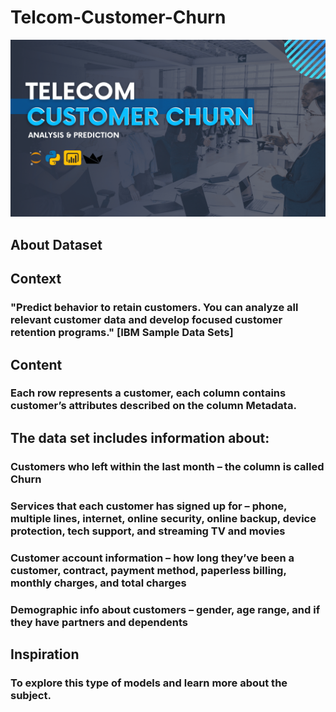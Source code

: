 # Telcom-Customer-Churn
![Uploading image.png…](https://github.com/ritik168/Telco-Customer-Churn/blob/main/4a81d301-97ce-4d26-a8af-95e56e9545c9.png)
## About Dataset
## Context
### "Predict behavior to retain customers. You can analyze all relevant customer data and develop focused customer retention programs." [IBM Sample Data Sets]

## Content
### Each row represents a customer, each column contains customer’s attributes described on the column Metadata.

## The data set includes information about:

### Customers who left within the last month – the column is called Churn
### Services that each customer has signed up for – phone, multiple lines, internet, online security, online backup, device protection, tech support, and streaming TV and movies
### Customer account information – how long they’ve been a customer, contract, payment method, paperless billing, monthly charges, and total charges
### Demographic info about customers – gender, age range, and if they have partners and dependents
## Inspiration
### To explore this type of models and learn more about the subject.
